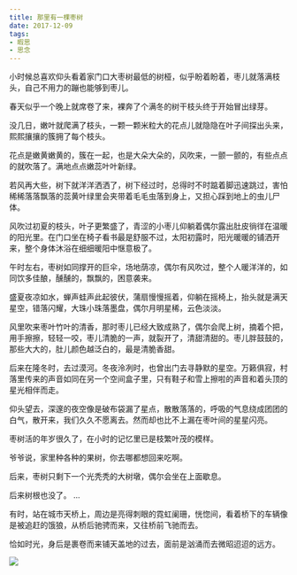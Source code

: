 ```yaml
---
title: 那里有一棵枣树
date: 2017-12-09
tags: 
- 暇思
- 思念
---
```

小时候总喜欢仰头看着家门口大枣树最低的树桠，似乎盼着盼着，枣儿就落满枝头，自己不用力的蹦也能够到枣儿。

春天似乎一个晚上就席卷了来，裸奔了个满冬的树干枝头终于开始冒出绿芽。

没几日，嫩叶就爬满了枝头，一颗一颗米粒大的花点儿就隐隐在叶子间探出头来，熙熙攘攘的簇拥了每个枝头。

花点是嫩黄嫩黄的，簇在一起，也是大朵大朵的，风吹来，一颤一颤的，有些点点的就吹落了。满地点点嫩蕊叶叶新绿。

若风再大些，树下就洋洋洒洒了，树下经过时，总得时不时踮着脚迅速跳过，害怕稀稀落落飘落的蕊黄叶绿里会夹带着毛毛虫落到身上，又担心踩到地上的虫儿尸体。

<!--more--> 

风吹过初夏的枝头，叶子更繁盛了，青涩的小枣儿仰躺着偶尔露出肚皮徜徉在温暖的阳光里。在门口坐在椅子看书最是舒服不过，太阳初露时，阳光暖暖的铺洒开来，整个身体沐浴在细细暖阳中惬意极了。

午时左右，枣树如同撑开的巨伞，场地荫凉，偶尔有风吹过，整个人暖洋洋的，如同饮多佳酿，醺醺的，飘飘的，困意袭来。

盛夏夜凉如水，蝉声蛙声此起彼伏，蒲扇慢慢摇着，仰躺在摇椅上，抬头就是满天星空，错落闪耀，大珠小珠落墨盘，偶尔月明星稀，云色淡淡。

风里吹来枣叶竹叶的清香，那时枣儿已经大致成熟了，偶尔会爬上树，摘着个把，用手擦擦，轻轻一咬，枣儿清脆的一声，就裂开了，清甜清甜的。枣儿胖鼓鼓的，那些大大的，肚儿颜色越泛白的，最是清脆香甜。

后来在隆冬时，去过漠河。冬夜泠冽时，也曾出门去寻静默的星空。万籁俱寂，村落里传来的声音如同在另一个空间盒子里，只有鞋子和雪上擦啦的声音和着头顶的星光相伴而走。

仰头望去，深邃的夜空像是破布袋漏了星点，散散落落的，呼吸的气息绕成团团的白气，散开来，我们久久不愿离去。然而却也比不上漏在枣叶间的星星闪亮。

枣树活的年岁很久了，在小时的记忆里已是枝繁叶茂的模样。

爷爷说，家里种各种的果树，你去哪都想回来吃啊。

后来，枣树只剩下一个光秃秃的大树墩，偶尔会坐在上面歇息。

后来树根也没了。
...


有时，站在城市天桥上，周边是亮得刺眼的霓虹阑珊，恍惚间，看着桥下的车辆像是被追赶的饿狼，从桥后驰骋而来，又往桥前飞驰而去。

恰如时光，身后是裹卷而来铺天盖地的过去，面前是汹涌而去微昭迢迢的远方。


![](/img/0-2.jpg)

